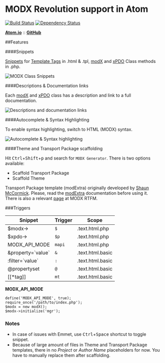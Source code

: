 # MODX Revolution support in Atom

[![Build Status](https://travis-ci.org/benjamindean/atom-modx-revolution.svg?branch=master)](https://travis-ci.org/benjamindean/atom-modx-revolution)
[![Dependency Status](https://david-dm.org/benjamindean/atom-modx-revolution.svg)](https://david-dm.org/benjamindean/atom-modx-revolution)

[**Atom.io**](https://atom.io/packages/modx-revolution)  :: [**GitHub**](https://github.com/benjamindean/atom-modx-revolution)

##Features

####Snippets

[Snippets](https://atom.io/packages/snippets) for [Template Tags](http://rtfm.modx.com/revolution/2.x/making-sites-with-modx/commonly-used-template-tags) in .html & .tpl, [modX](http://rtfm.modx.com/revolution/2.x/developing-in-modx/other-development-resources/class-reference/modx) and [xPDO](http://rtfm.modx.com/xpdo/1.x/class-reference/xpdo) Class methods in .php.

![MODX Class Snippets](https://cloud.githubusercontent.com/assets/5139993/8494629/3ec80d06-216f-11e5-8d22-581ac4c1b554.gif)

####Descriptions & Documentation links

Each [modX](http://rtfm.modx.com/revolution/2.x/developing-in-modx/other-development-resources/class-reference/modx) and [xPDO](http://rtfm.modx.com/xpdo/1.x/class-reference/xpdo) class has a description and link to a full documentation.

![Descriptions and documentation links](https://cloud.githubusercontent.com/assets/5139993/8544719/796dc556-24b0-11e5-971d-937f649fd0b5.png)

####Autocomplete & Syntax Highlighting

To enable syntax highlighting, switch to HTML (MODX) syntax.

![Autocomplete & Syntax highlighting](https://cloud.githubusercontent.com/assets/5139993/8555633/fed13fc2-24f9-11e5-9ce2-edbf14fdbcee.png)

####Theme and Transport Package scaffolding

Hit <kbd>Ctrl</kbd>+<kbd>Shift</kbd>+<kbd>p</kbd> and search for `MODX Generator`. There is two options available:

* Scaffold Transport Package
* Scaffold Theme

Transport Package template (modExtra) originally developed by [Shaun McCormick](https://github.com/splittingred).
Please, read the [modExtra](https://github.com/splittingred/modExtra) documentation before using it. There is also a relevant [page](http://rtfm.modx.com/extras/revo/modextra) at MODX RTFM.

###Triggers

| Snippet | Trigger | Scope |
| ------- | ------- | ----- |
| $modx->  | `$`  | .text.html.php |
| $xpdo->  | `$p`  | .text.html.php |
| MODX_API_MODE | `mapi` | .text.html.php |
| &property=\`value\` | `&` | .text.html.basic |
| :filter=\`value\` | `:` | .text.html.basic |
| @propertyset | `@` | .text.html.basic |
| [[*tag]]  | `mt`  | .text.html.basic |

**MODX_API_MODE**

    define('MODX_API_MODE', true);
    require_once('/path/to/index.php');
    $modx = new modX();
    $modx->initialize('mgr');

### Notes
* In case of issues with Emmet, use <kbd>Ctrl</kbd>+<kbd>Space</kbd> shortcut to toggle snippet.
* Because of large amount of files in Theme and Transport Package templates, there in no *Project* or *Author Name* placeholders for now. You have to manually replace them after scaffolding.
